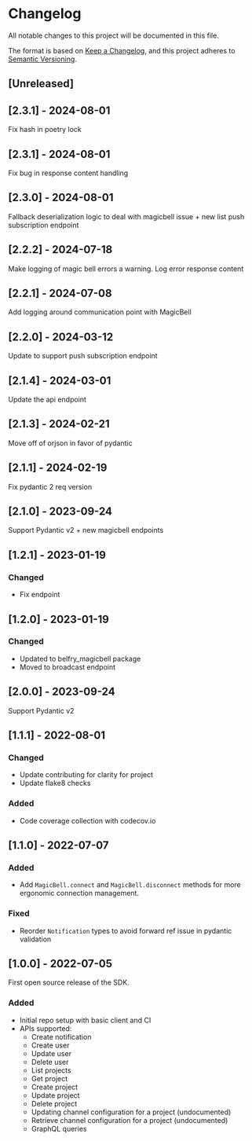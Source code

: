 # Changelog
All notable changes to this project will be documented in this file.

The format is based on [Keep a Changelog](https://keepachangelog.com/en/1.0.0/),
and this project adheres to [Semantic Versioning](https://semver.org/spec/v2.0.0.html).

## [Unreleased]

## [2.3.1] - 2024-08-01
Fix hash in poetry lock

## [2.3.1] - 2024-08-01
Fix bug in response content handling

## [2.3.0] - 2024-08-01
Fallback deserialization logic to deal with magicbell issue + new list push subscription endpoint

## [2.2.2] - 2024-07-18
Make logging of magic bell errors a warning. Log error response content

## [2.2.1] - 2024-07-08
Add logging around communication point with MagicBell

## [2.2.0] - 2024-03-12
Update to support push subscription endpoint

## [2.1.4] - 2024-03-01
Update the api endpoint

## [2.1.3] - 2024-02-21
Move off of orjson in favor of pydantic

## [2.1.1] - 2024-02-19
Fix pydantic 2 req version

## [2.1.0] - 2023-09-24
Support Pydantic v2 + new magicbell endpoints

## [1.2.1] - 2023-01-19
### Changed
- Fix endpoint

## [1.2.0] - 2023-01-19
### Changed
- Updated to belfry_magicbell package
- Moved to broadcast endpoint


## [2.0.0] - 2023-09-24
Support Pydantic v2

## [1.1.1] - 2022-08-01
### Changed
- Update contributing for clarity for project
- Update flake8 checks

### Added
- Code coverage collection with codecov.io

## [1.1.0] - 2022-07-07
### Added
- Add `MagicBell.connect` and `MagicBell.disconnect` methods for more ergonomic connection management.

### Fixed
- Reorder `Notification` types to avoid forward ref issue in pydantic validation

## [1.0.0] - 2022-07-05
First open source release of the SDK.

### Added
- Initial repo setup with basic client and CI
- APIs supported:
  - Create notification
  - Create user
  - Update user
  - Delete user
  - List projects
  - Get project
  - Create project
  - Update project
  - Delete project
  - Updating channel configuration for a project (undocumented)
  - Retrieve channel configuration for a project (undocumented)
  - GraphQL queries
